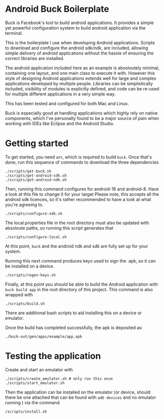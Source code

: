 # Android Buck Boilerplate

Buck is Facebook's tool to build android applications. It provides a simple yet powerful configuration system to build android application via the terminal. 

This is the boilerplate I use when developing Android applications. Scripts to download and configure the android sdk/ndk, are included, allowing simple delivery of android applications without the hassle of ensuring the correct libraries are installed.

The android application included here as an example is absoloutely minimal, containing one layout, and one main class to execute it with. However this style of designing Android applications extends well for large and complex applications developed by multiple people. Libraries can be simplistically included, visibility of modules is explicitly defined, and code can be re-used for multiple different applications in a very simple way.

This has been tested and configured for both Mac and Linux.

Buck is especially good at handling applications which highly rely on native components, which I've personally found to be a major source of pain when working with IDEs like Eclipse and the Android Studio.

# Getting started

To get started, you need `ant`, which is required to build `buck`. Once that's done, run this sequence of commands to download the three dependencies

	./scripts/get-buck.sh
	./scripts/get-android-sdk.sh
	./scripts/get-android-ndk.sh

Then, running this command configures for android-16 and android-8. Have a look at this file to change it for your target
Please note, this accepts all the android sdk licences, so it's rather recommended to have a look at what you're agreeing to.

	./scripts/configure-sdk.sh 

The local.properties file in the root directory must also be updated with absoloute paths, so running this script generates that

	./scripts/configure-local.sh

At this point, `buck` and the android ndk and sdk are fully set up for your system.

Running this next command produces keys used to sign the .apk, so it can be installed on a device.

	./scripts/regen-keys.sh

Finally, at this point you should be able to build the Android application with `buck build app` in the root directory of this project. 
This command is also wrapped with

	./scripts/build.sh

There are additional bash scripts to aid installing this on a device or emulator.

Once the build has completed successfully, the apk is deposited as:

	./buck-out/gen/apps/example/app.apk

# Testing the application

Create and start an emulator with

	./scripts/create_emulator.sh # only run this once
	./scripts/start_emulator.sh

Then the application can be installed on the emulator (or device, should there be one attached that can be found with `adb devices` and no emulator running ) via the command

	/scripts/install.sh